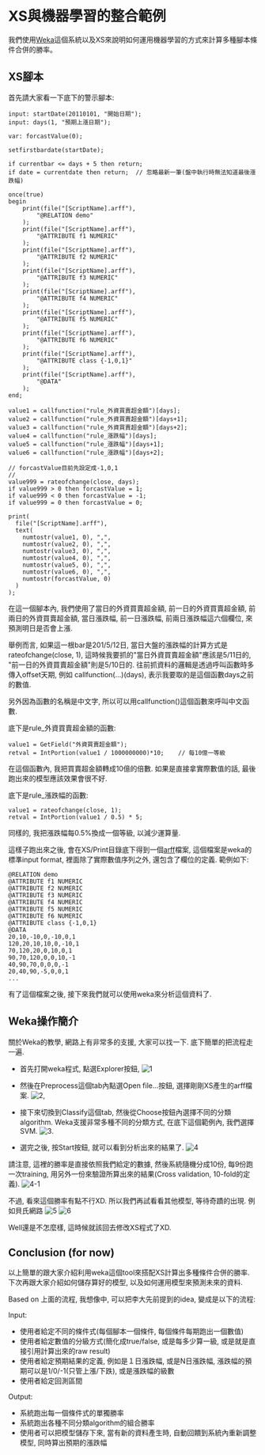 # XS與機器學習的整合範例

我們使用[Weka](http://www.cs.waikato.ac.nz/ml/weka/)這個系統以及XS來說明如何運用機器學習的方式來計算多種腳本條件合併的勝率。

## XS腳本

首先請大家看一下底下的警示腳本:

```
input: startDate(20110101, "開始日期");
input: days(1, "預期上漲日期");

var: forcastValue(0);

setfirstbardate(startDate);

if currentbar <= days + 5 then return;
if date = currentdate then return;  // 忽略最新一筆(盤中執行時無法知道最後漲跌幅)

once(true)
begin
    print(file("[ScriptName].arff"),
        "@RELATION demo"
    );
    print(file("[ScriptName].arff"),
        "@ATTRIBUTE f1 NUMERIC"
    );
    print(file("[ScriptName].arff"),
        "@ATTRIBUTE f2 NUMERIC"
    );
    print(file("[ScriptName].arff"),
        "@ATTRIBUTE f3 NUMERIC"
    );
    print(file("[ScriptName].arff"),
        "@ATTRIBUTE f4 NUMERIC"
    );
    print(file("[ScriptName].arff"),
        "@ATTRIBUTE f5 NUMERIC"
    );
    print(file("[ScriptName].arff"),
        "@ATTRIBUTE f6 NUMERIC"
    );
    print(file("[ScriptName].arff"),
        "@ATTRIBUTE class {-1,0,1}"
    );
    print(file("[ScriptName].arff"),
        "@DATA"
    );
end;

value1 = callfunction("rule_外資買賣超金額")[days];
value2 = callfunction("rule_外資買賣超金額")[days+1];
value3 = callfunction("rule_外資買賣超金額")[days+2];
value4 = callfunction("rule_漲跌幅")[days];
value5 = callfunction("rule_漲跌幅")[days+1];
value6 = callfunction("rule_漲跌幅")[days+2];

// forcastValue目前先設定成-1,0,1
//
value999 = rateofchange(close, days);
if value999 > 0 then forcastValue = 1;
if value999 < 0 then forcastValue = -1;
if value999 = 0 then forcastValue = 0;

print(
  file("[ScriptName].arff"),
  text(
    numtostr(value1, 0), ",",
    numtostr(value2, 0), ",",
    numtostr(value3, 0), ",",
    numtostr(value4, 0), ",",
    numtostr(value5, 0), ",",
    numtostr(value6, 0), ",",
    numtostr(forcastValue, 0)
  )
);
```

在這一個腳本內, 我們使用了當日的外資買賣超金額, 前一日的外資買賣超金額, 前兩日的外資買賣超金額, 當日漲跌幅, 前一日漲跌幅, 前兩日漲跌幅這六個欄位, 來預測明日是否會上漲.

舉例而言, 如果這一根bar是201/5/12日, 當日大盤的漲跌幅的計算方式是rateofchange(close, 1), 這時候我要抓的"當日外資買賣超金額"應該是5/11日的, "前一日的外資買賣超金額"則是5/10日的. 往前抓資料的邏輯是透過呼叫函數時多傳入offset天期, 例如 callfunction(...)(days), 表示我要取的是這個函數days之前的數值.

另外因為函數的名稱是中文字, 所以可以用callfunction()這個函數來呼叫中文函數.

底下是rule_外資買賣超金額的函數:

```
value1 = GetField("外資買賣超金額");
retval = IntPortion(value1 / 1000000000)*10;    // 每10億一等級
```

在這個函數內, 我把買賣超金額轉成10億的倍數. 如果是直接拿實際數值的話, 最後跑出來的模型應該效果會很不好.

底下是rule_漲跌幅的函數:

```
value1 = rateofchange(close, 1);
retval = IntPortion(value1 / 0.5) * 5;
```

同樣的, 我把漲跌幅每0.5%換成一個等級, 以減少運算量.

這樣子跑出來之後, 會在XS/Print目錄底下得到一個[arff](http://www.cs.waikato.ac.nz/ml/weka/arff.html)檔案, 這個檔案是weka的標準input format, 裡面除了實際數值序列之外, 還包含了欄位的定義. 範例如下:

```
@RELATION demo
@ATTRIBUTE f1 NUMERIC
@ATTRIBUTE f2 NUMERIC
@ATTRIBUTE f3 NUMERIC
@ATTRIBUTE f4 NUMERIC
@ATTRIBUTE f5 NUMERIC
@ATTRIBUTE f6 NUMERIC
@ATTRIBUTE class {-1,0,1}
@DATA
20,10,-10,0,-10,0,1
120,20,10,10,0,-10,1
70,120,20,0,10,0,1
90,70,120,0,0,10,-1
40,90,70,0,0,0,-1
20,40,90,-5,0,0,1
...
```

有了這個檔案之後, 接下來我們就可以使用weka來分析這個資料了.

## Weka操作簡介

關於Weka的教學, 網路上有非常多的支援, 大家可以找一下. 底下簡單的把流程走一遍.

- 首先打開weka程式, 點選Explorer按鈕,
![1](https://cloud.githubusercontent.com/assets/522142/25990736/6a6ec90a-3733-11e7-9ede-5a60195c9db1.png)

- 然後在Preprocess這個tab內點選Open file...按鈕, 選擇剛剛XS產生的arff檔案.
![2](https://cloud.githubusercontent.com/assets/522142/25990936/1ee8da56-3734-11e7-8a90-98e7c2a5fd4e.png),

- 接下來切換到Classify這個tab, 然後從Choose按鈕內選擇不同的分類algorithm. Weka支援非常多種不同的分類方式, 在底下這個範例內, 我們選擇SVM.
![3](https://cloud.githubusercontent.com/assets/522142/25991376/7ec917aa-3735-11e7-96b9-db76c6e26803.png).

- 選完之後, 按Start按鈕, 就可以看到分析出來的結果了.
![4](https://cloud.githubusercontent.com/assets/522142/25991377/8046de82-3735-11e7-8ad0-55dc094f62bb.png)

請注意, 這裡的勝率是直接依照我們給定的數據, 然後系統隨機分成10份, 每9份跑一次training, 用另外一份來驗證所算出來的結果(Cross validation, 10-fold的定義).
![4-1](https://cloud.githubusercontent.com/assets/522142/25991837/51510204-3737-11e7-903b-e6b9460c88ed.png)

不過, 看來這個勝率有點不行XD. 所以我們再試看看其他模型, 等待奇蹟的出現. 例如貝氏網路
![5](https://cloud.githubusercontent.com/assets/522142/25991582/43d8a1a0-3736-11e7-9f94-cf9ee945473c.png)
![6](https://cloud.githubusercontent.com/assets/522142/25991649/91de4698-3736-11e7-9f76-97ac3dbf77cb.png)

Well還是不怎麼樣, 這時候就該回去修改XS程式了XD.

## Conclusion (for now)

以上簡單的跟大家介紹利用weka這個tool來搭配XS計算出多種條件合併的勝率. 下次再跟大家介紹如何儲存算好的模型, 以及如何運用模型來預測未來的資料.

Based on 上面的流程, 我想像中, 可以把李大先前提到的idea, 變成是以下的流程:

Input:

- 使用者給定不同的條件式(每個腳本一個條件, 每個條件每期跑出一個數值)
- 使用者給定數值的分級方式(簡化成true/false, 或是每多少算一級, 或是就是直接引用計算出來的raw result)
- 使用者給定預期結果的定義, 例如是１日漲跌幅, 或是N日漲跌幅, 漲跌幅的預期可以是1/0/-1(只管上漲/下跌), 或是漲跌幅的級數
- 使用者給定回測區間

Output:

- 系統跑出每一個條件式的單獨勝率
- 系統跑出各種不同分類algorithm的組合勝率
- 使用者可以把模型儲存下來, 當有新的資料產生時, 自動回饋到系統內重新調整模型, 同時算出預期的漲跌幅


